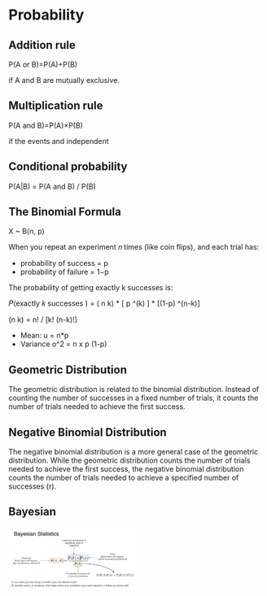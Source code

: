 # Probability


## Addition rule
P(A or B)=P(A)+P(B)

if A and B are mutually exclusive.

## Multiplication rule

P(A and B)=P(A)×P(B)

if the events and independent

## Conditional probability

P(A|B) = P(A and B) / P(B)

## The Binomial Formula

 X ~ B(n, p)

When you repeat an experiment 𝑛 times (like coin flips), and each trial has:

 - probability of success = p
- probability of failure = 1−p

The probability of getting exactly k successes is:

𝑃(exactly 𝑘 successes ) = ( n k) * [ p ^(k) ] * [(1-p) ^(n-k)] 

(n k) = n! / [k! (n-k)!]


- Mean: u = n*p
- Variance o^2 = n x p (1-p)

## Geometric Distribution
The geometric distribution is related to the binomial distribution. 
Instead of counting the number of successes in a fixed number of trials, it counts the number of trials needed to achieve the first success.

## Negative Binomial Distribution
The negative binomial distribution is a more general case of the geometric distribution. 
While the geometric distribution counts the number of trials needed to achieve the first success, the negative binomial distribution counts the number of trials needed to achieve a specified number of successes (r).

## Bayesian
<img src="./bayesian.png" width="50%">